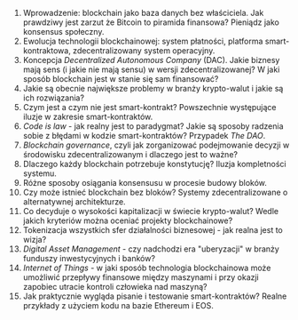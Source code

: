 1. Wprowadzenie: blockchain jako baza danych bez właściciela. Jak prawdziwy jest zarzut że Bitcoin to piramida finansowa? Pieniądz jako konsensus społeczny.
2. Ewolucja technologii blockchainowej: system płatności, platforma smart-kontraktowa, zdecentralizowany system operacyjny.
3. Koncepcja *Decentralized Autonomous Company* (DAC). Jakie biznesy mają sens (i jakie nie mają sensu) w wersji zdecentralizowanej? W jaki sposób blockchain jest w stanie się sam finansować?
4. Jakie są obecnie największe problemy w branży krypto-walut i jakie są ich rozwiązania?
5. Czym jest a czym nie jest smart-kontrakt? Powszechnie występujące iluzje w zakresie smart-kontraktów.
6. *Code is law* - jak realny jest to paradygmat? Jakie są sposoby radzenia sobie z błędami w kodzie smart-kontraktów? Przypadek *The DAO*.
7. *Blockchain governance*, czyli jak zorganizować podejmowanie decyzji w środowisku zdecentralizowanym i dlaczego jest to ważne?
8. Dlaczego każdy blockchain potrzebuje konstytucję? Iluzja kompletności systemu.
9. Różne sposoby osiągania konsensusu w procesie budowy bloków.
10. Czy może istnieć blockchain bez bloków? Systemy zdecentralizowane o alternatywnej architekturze.
11. Co decyduje o wysokości kapitalizacji w świecie krypto-walut? Wedle jakich kryteriów można oceniać projekty blockchainowe? 
12. Tokenizacja wszystkich sfer działalności biznesowej - jak realna jest to wizja?
13. *Digital Asset Management* - czy nadchodzi era "uberyzacji" w branży funduszy inwestycyjnych i banków?
14. *Internet of Things* - w jaki sposób technologia blockchainowa może umożliwić przepływy finansowe między maszynami i przy okazji zapobiec utracie kontroli człowieka nad maszyną?
15. Jak praktycznie wygląda pisanie i testowanie smart-kontraktów? Realne przykłady z użyciem kodu na bazie Ethereum i EOS.